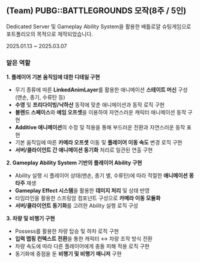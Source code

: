 ## **(Team) PUBG::BATTLEGROUNDS 모작(8주 / 5인)**

Dedicated Server 및 Gameplay Ability System을 활용한 배틀로얄 슈팅게임으로
포트폴리오의 목적으로 제작되었습니다.

2025.01.13 ~ 2025.03.07

### 맡은 역할

**1. 플레이어 기본 움직임에 대한 디테일 구현**

- 무기 종류에 따른 **LinkedAnimLayer**를 활용한 애니메이션 **스테이트 머신** 구성 (맨손, 총기, 수류탄 등)
- **수영** 및 **프리다이빙/낙하산** 동작에 맞춘 애니메이션과 동작 로직 구현
- **블렌드 스페이스**와 **에임 오프셋**을 이용하여 자연스러운 캐릭터 애니메이션 동작 구현
- **Additive 애니메이션**의 수정 및 적용을 통해 부드러운 전환과 자연스러운 동작 표현
- 기본 움직임에 따른 **카메라 오프셋** 이동 및 **플레이어 이동 속도** 변경 로직 구현
- **서버/클라이언트 간 애니메이션 동기화** 처리로 일관된 연출 구현


**2. Gameplay Ability System 기반의 플레이어 Ability 구현** 

- Ability 실행 시 플레이어 상태(맨손, 총기 별, 수류탄)에 따라 적절한 **애니메이션 몽타주** 재생
- **Gameplay Effect 시스템**을 활용한 **데미지 처리** 및 상태 반영
- 타임라인을 활용한 스프링암 컴포넌트 구성으로 **카메라 이동 모듈화**
- **서버/클라이언트 동기화**를 고려한 Ability 실행 로직 구성


**3. 차량 및 비행기 구현**

- Possess를 활용한 차량 탑승 및 하차 로직 구현
- **입력 맵핑 컨텍스트 전환**을 통한 캐릭터 ↔ 차량 조작 방식 전환
- 차량 속도에 따라 다른 플레이어에게 충돌 피해 적용 로직 구현
- 동기화에 중점을 둔 **비행기 및 비행기 매니저** 구현
